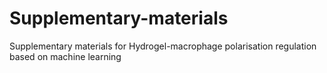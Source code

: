 # Supplementary-materials
Supplementary materials for Hydrogel-macrophage polarisation regulation based on machine learning
